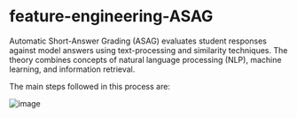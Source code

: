 # feature-engineering-ASAG

Automatic Short-Answer Grading (ASAG) evaluates student responses against model answers using text-processing and similarity techniques. The theory combines concepts of natural language processing (NLP), machine learning, and information retrieval.

The main steps followed in this process are:

![image](https://github.com/user-attachments/assets/56174f3d-5812-4fe7-8752-cb52c86856ab)
